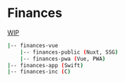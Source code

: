 # Finances
[WIP](https://www.getfinances.app/)

```bash
|-- finances-vue
    |-- finances-public (Nuxt, SSG)
    |-- finances-pwa (Vue, PWA)
|-- finances-app (Swift)
|-- finances-inc (C)